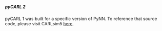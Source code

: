 ##### pyCARL 2

pyCARL 1 was built for a specific version of PyNN. To reference that source code, please visit CARLsim5 [here](https://github.com/UCI-CARL/CARLsim5/tree/master/pyCARL).
